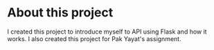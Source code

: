 # About this project
I created this project to introduce myself to API using Flask and how it works. I also created this project for Pak Yayat's assignment.